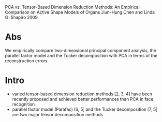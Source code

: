 PCA vs. Tensor-Based Dimension Reduction Methods:
  An Empirical Comparison on Active Shape Models of Organs
Jiun-Hung Chen and Linda G. Shapiro
2009

# Abs

We empirically compare 
  two-dimensional principal component analysis, the parallel factor model and
  the Tucker decomposition with PCA in terms of the reconstruction errors

# Intro

* varied tensor-based dimension reduction methods [2, 3, 4] have been recently
  proposed and achieved better performances than PCA in face recognition
* parallel factor model (Parafac) [6, 5] and the Tucker decomposition [7, 5]
  are two major tensor decomposition methods
